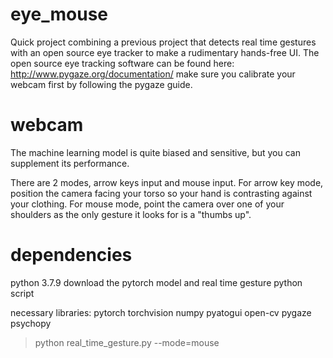 # eye_mouse
Quick project combining a previous project that detects real time gestures with an open source eye tracker to make a rudimentary hands-free UI.  The open source eye tracking software can be found here: http://www.pygaze.org/documentation/
make sure you calibrate your webcam first by following the pygaze guide.

# webcam
The machine learning model is quite biased and sensitive, but you can supplement its performance.

There are 2 modes, arrow keys input and mouse input.  For arrow key mode, position the camera facing your torso so your hand is contrasting against your clothing. For mouse mode, point the camera over one of your shoulders as the only gesture it looks for is a "thumbs up".

# dependencies
python 3.7.9
download the pytorch model and real time gesture python script

necessary libraries:
pytorch torchvision numpy pyatogui open-cv pygaze psychopy

>python real_time_gesture.py --mode=mouse
